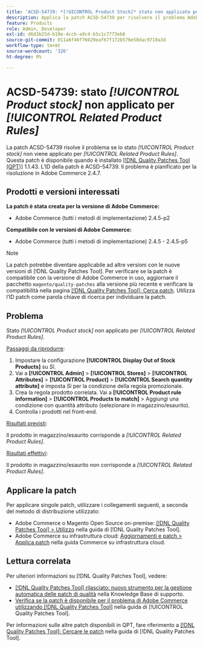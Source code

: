 ```yaml
---
title: 'ACSD-54739: *[!UICONTROL Product Stock]* stato non applicato per *[!UICONTROL Related Product Rules]*'
description: Applica la patch ACSD-54739 per risolvere il problema Adobe Commerce per il quale lo stato *[!UICONTROL Product Stock]* non è applicato per *[!UICONTROL Related Product Rules]*.
feature: Products
role: Admin, Developer
exl-id: d6d3b25d-b10e-4ccb-a9c4-b5c1c7773eb6
source-git-commit: 011a6f46f76029eaf67f172b576e58dac9710a3d
workflow-type: tm+mt
source-wordcount: '326'
ht-degree: 0%

---
```


# ACSD-54739: stato *[!UICONTROL Product stock]* non applicato per *[!UICONTROL Related Product Rules]*

La patch ACSD-54739 risolve il problema se lo stato *[!UICONTROL Product stock]* non viene applicato per *[!UICONTROL Related Product Rules]*. Questa patch è disponibile quando è installato [[!DNL Quality Patches Tool (QPT)]](https://experienceleague.adobe.com/it/docs/commerce-operations/tools/quality-patches-tool/quality-patches-tool-to-self-serve-quality-patches) 1.1.43. L’ID della patch è ACSD-54739. Il problema è pianificato per la risoluzione in Adobe Commerce 2.4.7.

## Prodotti e versioni interessati

**La patch è stata creata per la versione di Adobe Commerce:**

* Adobe Commerce (tutti i metodi di implementazione) 2.4.5-p2

**Compatibile con le versioni di Adobe Commerce:**

* Adobe Commerce (tutti i metodi di implementazione) 2.4.5 - 2.4.5-p5

>[!NOTE]
>
>La patch potrebbe diventare applicabile ad altre versioni con le nuove versioni di [!DNL Quality Patches Tool]. Per verificare se la patch è compatibile con la versione di Adobe Commerce in uso, aggiornare il pacchetto `magento/quality-patches` alla versione più recente e verificare la compatibilità nella pagina [[!DNL Quality Patches Tool]: Cerca patch](https://experienceleague.adobe.com/tools/commerce-quality-patches/index.html?lang=it). Utilizza l’ID patch come parola chiave di ricerca per individuare la patch.

## Problema

Stato *[!UICONTROL Product stock]* non applicato per *[!UICONTROL Related Product Rules]*.

<u>Passaggi da riprodurre</u>:

1. Impostare la configurazione **[!UICONTROL Display Out of Stock Products]** su *Sì*.
1. Vai a **[!UICONTROL Admin]** > **[!UICONTROL Stores]** > **[!UICONTROL Attributes]** > **[!UICONTROL Product]** > **[!UICONTROL Search quantity attribute]** e imposta *Sì* per la condizione della regola promozionale.
1. Crea la regola prodotto correlata. Vai a **[!UICONTROL Product rule information]** > **[!UICONTROL Products to match]** > Aggiungi una condizione con quantità attributo (selezionare in magazzino/esaurito).
1. Controlla i prodotti nel front-end.

<u>Risultati previsti</u>:

Il prodotto in magazzino/esaurito corrisponde a *[!UICONTROL Related Product Rules]*.

<u>Risultati effettivi</u>:

Il prodotto in magazzino/esaurito non corrisponde a *[!UICONTROL Related Product Rules]*.

## Applicare la patch

Per applicare singole patch, utilizzare i collegamenti seguenti, a seconda del metodo di distribuzione utilizzato:

* Adobe Commerce o Magento Open Source on-premise: [[!DNL Quality Patches Tool] > Utilizzo](/help/tools/quality-patches-tool/usage.md) nella guida di [!DNL Quality Patches Tool].
* Adobe Commerce su infrastruttura cloud: [Aggiornamenti e patch > Applica patch](https://experienceleague.adobe.com/docs/commerce-cloud-service/user-guide/develop/upgrade/apply-patches.html?lang=it) nella guida Commerce su infrastruttura cloud.

## Lettura correlata

Per ulteriori informazioni su [!DNL Quality Patches Tool], vedere:

* [[!DNL Quality Patches Tool] rilasciato: nuovo strumento per la gestione automatica delle patch di qualità](https://experienceleague.adobe.com/it/docs/commerce-operations/tools/quality-patches-tool/quality-patches-tool-to-self-serve-quality-patches) nella Knowledge Base di supporto.
* [Verifica se la patch è disponibile per il problema di Adobe Commerce utilizzando  [!DNL Quality Patches Tool]](/help/tools/quality-patches-tool/patches-available-in-qpt/check-patch-for-magento-issue-with-magento-quality-patches.md) nella guida di [!UICONTROL Quality Patches Tool].


Per informazioni sulle altre patch disponibili in QPT, fare riferimento a [[!DNL Quality Patches Tool]: Cercare le patch](https://experienceleague.adobe.com/tools/commerce-quality-patches/index.html?lang=it) nella guida di [!DNL Quality Patches Tool].

